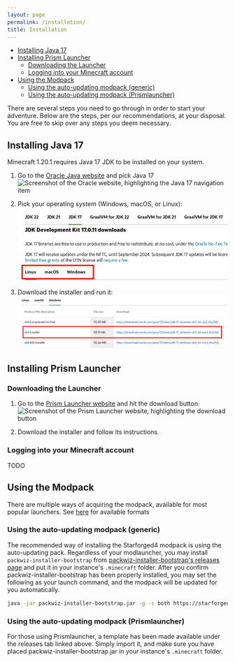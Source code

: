 ```yaml
---
layout: page
permalink: /installation/
title: Installation
---
```


<!--toc:start-->

- [Installing Java 17](#installing-java-17)
- [Installing Prism Launcher](#installing-prism-launcher)
  - [Downloading the Launcher](#downloading-the-launcher)
  - [Logging into your Minecraft account](#logging-into-your-minecraft-account)
- [Using the Modpack](#using-the-modpack)
  - [Using the auto-updating modpack (generic)](#using-the-auto-updating-modpack-generic)
  - [Using the auto-updating modpack (Prismlauncher)](#using-the-auto-updating-modpack-prismlauncher)
  <!--toc:end-->

There are several steps you need to go through in order to start your adventure.
Below are the steps, per our recommendations, at your disposal. You are free to
skip over any steps you deem necessary.

## Installing Java 17

Minecraft 1.20.1 requires Java 17 JDK to be installed on your system.

1. Go to the
   [Oracle Java website](https://www.oracle.com/java/technologies/downloads/#jdk17)
   and pick Java 17\
   ![Screenshot of the Oracle website, highlighting the Java 17 navigation item](./oracle_java17_download.png)

2. Pick your operating system (Windows, macOS, or Linux):\
   ![Screenshot of the Oracle website, highlighting the valid OS navigation items](./oracle_java17_os-choice.jpg)

3. Download the installer and run it:\
   ![Screenshot of the Oracle website, highlighting the download button for the installer](./oracle_java17_installer.jpg)

## Installing Prism Launcher

### Downloading the Launcher

1. Go to the [Prism Launcher website](https://prismlauncher.org/) and hit the
   download button:\
   ![Screenshot of the Prism Launcher website, highlighting the download button](./prism_download_button.png)

2. Download the installer and follow its instructions.

### Logging into your Minecraft account

TODO

## Using the Modpack

[releases]: https://github.com/StarforgedSMP/Starforged4/releases/latest

There are multiple ways of acquiring the modpack, available for most popular
launchers. See [here](releases) for available formats

### Using the auto-updating modpack (generic)

[packwiz-installer-bootstrap]: https://github.com/packwiz/packwiz-installer-bootstrap/releases/tag/v0.0.3

The recommended way of installing the Starforged4 modpack is using the
auto-updating pack. Regardless of your modlauncher, you may install
`packwiz-installer-bootstrap` from
[packwiz-installer-bootstrap's releases page](packwiz-installer-bootstrap) and
put it in your instance's `.minecraft` folder. After you confirm
packwiz-installer-bootstrap has been properly installed, you may set the
following as your launch command, and the modpack will be updated for you
automatically.

```bash
java -jar packwiz-installer-bootstrap.jar -g -s both https://starforgedsmp.github.io/Starforged4/packwiz/pack.toml
```

### Using the auto-updating modpack (Prismlauncher)

For those using Prismlauncher, a template has been made available under the
releases tab linked above. Simply import it, and make sure you have placed
packwiz-installer-bootstrap.jar in your instance's `.minecraft` folder.
